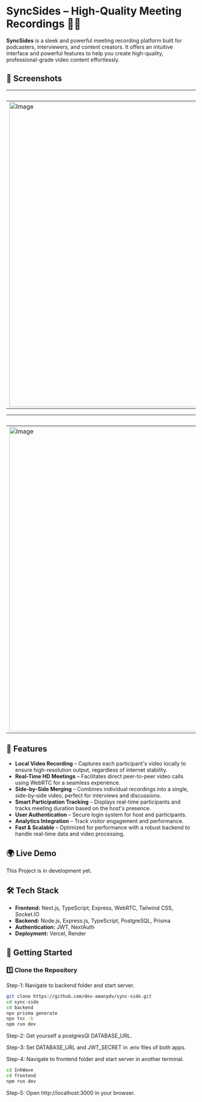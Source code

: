 # SyncSides – High-Quality Meeting Recordings 🎥🚀

**SyncSides** is a sleek and powerful meeting recording platform built for podcasters, interviewers, and content creators. It offers an intuitive interface and powerful features to help you create high-quality, professional-grade video content effortlessly. 


## 📸 Screenshots
| LandingPage | AuthPage |
|------|----------|
|<img width="1440" height="811" alt="Image" src="https://github.com/user-attachments/assets/37a782c3-fc86-4e1d-8070-e766965eb839" /> |<img width="1440" height="811" alt="Image" src="https://github.com/user-attachments/assets/5c508d96-f6d0-410d-b8d3-b4499c106c65" />

| Dashboard | Meeting Room |
|------|----------|
|<img width="1440" height="810" alt="Image" src="https://github.com/user-attachments/assets/c740b38b-d98b-4c9b-a6f5-bb29f9977894" /> |<img width="1439" height="809" alt="Image" src="https://github.com/user-attachments/assets/d7518f8a-b0f3-460f-b010-fe4382c9e274" />



## 🌟 Features  

-  **Local Video Recording** – Captures each participant's video locally to ensure high-resolution output, regardless of internet stability.
-  **Real-Time HD Meetings** – Facilitates direct peer-to-peer video calls using WebRTC for a seamless experience.
-  **Side-by-Side Merging** – Combines individual recordings into a single, side-by-side video, perfect for interviews and discussions.  
-  **Smart Participation Tracking** – Displays real-time participants and tracks meeting duration based on the host's presence.  
-  **User Authentication** – Secure login system for host and participants.  
-  **Analytics Integration** – Track visitor engagement and performance.  
-  **Fast & Scalable** – Optimized for performance with a robust backend to handle real-time data and video processing.

## 🌍 Live Demo
This Project is in development yet.
## 🛠 Tech Stack  

- **Frontend:** Next.js, TypeScript, Express, WebRTC, Tailwind CSS, Socket.IO
- **Backend:** Node.js, Express.js, TypeScript, PostgreSQL, Prisma
- **Authentication:** JWT, NextAuth  
- **Deployment:** Vercel, Render

## 🚀 Getting Started  

### 1️⃣ Clone the Repository  
Step-1: Navigate to backend folder and start server.
```sh
git clone https://github.com/dev-amanydv/sync-side.git
cd sync-side
cd backend
npx prisma generate
npx tsc -b
npm run dev
```
Step-2: Get yourself a postgresQl DATABASE_URL.

Step-3: Set DATABASE_URL and JWT_SECRET in .env files of both apps.

Step-4: Navigate to frontend folder and start server in another terminal.
```sh
cd InkWave
cd frontend
npm run dev
```
Step-5: Open http://localhost:3000 in your browser.



